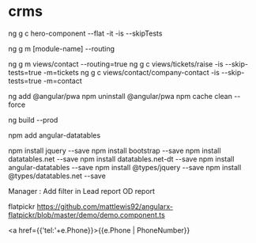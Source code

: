 # crms
ng g c hero-component --flat -it -is --skipTests

ng g m [module-name] --routing

ng g m views/contact --routing=true 
ng g c views/tickets/raise -is --skip-tests=true -m=tickets
ng g c views/contact/company-contact -is --skip-tests=true -m=contact

ng add @angular/pwa
npm uninstall @angular/pwa
npm cache clean --force

ng build --prod

npm add angular-datatables

npm install jquery --save
npm install bootstrap --save
npm install datatables.net --save
npm install datatables.net-dt --save
npm install angular-datatables --save
npm install @types/jquery --save
npm install @types/datatables.net --save

Manager :
Add filter in Lead report
OD report

flatpickr
https://github.com/mattlewis92/angularx-flatpickr/blob/master/demo/demo.component.ts

<a href={{'tel:'+e.Phone}}>{{e.Phone | PhoneNumber}}</a>